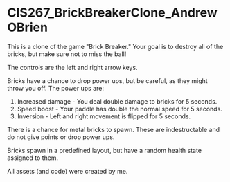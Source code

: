 # CIS267_BrickBreakerClone_AndrewOBrien
 
This is a clone of the game "Brick Breaker." Your goal is to destroy all of the bricks, but make sure not to miss the ball!

The controls are the left and right arrow keys.

Bricks have a chance to drop power ups, but be careful, as they might throw you off. The power ups are:
1. Increased damage - You deal double damage to bricks for 5 seconds.
2. Speed boost - Your paddle has double the normal speed for 5 seconds.
3. Inversion - Left and right movement is flipped for 5 seconds.

There is a chance for metal bricks to spawn. These are indestructable and do not give points or drop power ups.

Bricks spawn in a predefined layout, but have a random health state assigned to them.

All assets (and code) were created by me.
